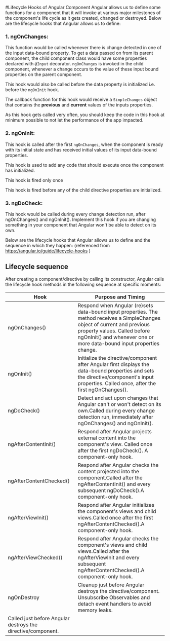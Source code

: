 #Lifecycle Hooks of Angular Component
Angular allows us to define some functions for a component that it will invoke at various major milestones of the component's life cycle as it gets created, changed or destroyed. Below are the lifecycle hooks that Angular allows us to define:

### 1. ngOnChanges:
This function would be called whenever there is change detected in one of the input data-bound property. 
To get a data passed on from its parent component, the child component class would have some properties declared with  `@Input` decorator. `ngOnChanges` is invoked in the child component, whenever a change occurs to the value of these input bound properties on the parent component.

This hook would also be called before the data property is initialized i.e. before the `ngOnInit` hook. 

The callback function for this hook would receive a `SimpleChanges` object that contains the **previous** and **current** values of the inputs properties. 

As this hook gets called very often, you should keep the code in this hook at minimum possible to not let the performance of the app impacted.

### 2. ngOnInit:
This hook is called after the first `ngOnChanges`, when the component is ready with its initial state and has received initial values of its input data-bound properties.

This hook is used to add any code that should execute once the component has initialized.

This hook is fired only once

This hook is fired before any of the child directive properties are initialized.

### 3. ngDoCheck:
This hook would be called during every change detection run, after ngOnChanges() and ngOnInit(). Implement this hook if you are changing something in your component that Angular won't be able to detect on its own.

Below are the lifecycle hooks that Angular allows us to define and the sequence in which they happen: (referenced from https://angular.io/guide/lifecycle-hooks )
## Lifecycle sequence

After creating a component/directive by calling its constructor, Angular calls the lifecycle hook methods in the following sequence at specific moments:

| Hook | Purpose and Timing |
|----|----|
| ngOnChanges()| Respond when Angular (re)sets data-bound input properties. The method receives a SimpleChanges object of current and previous property values. Called before ngOnInit() and whenever one or more data-bound input properties change.|
| ngOnInit()| Initialize the directive/component after Angular first displays the data-bound properties and sets the directive/component's input properties. Called once, after the first ngOnChanges().|
|ngDoCheck()|Detect and act upon changes that Angular can't or won't detect on its own.Called during every change detection run, immediately after ngOnChanges() and ngOnInit().|
|ngAfterContentInit()|Respond after Angular projects external content into the component's view. Called once after the first ngDoCheck(). A component-only hook.|
|ngAfterContentChecked()|Respond after Angular checks the content projected into the component.Called after the ngAfterContentInit() and every subsequent ngDoCheck().A component-only hook.|
|ngAfterViewInit()|Respond after Angular initializes the component's views and child views.Called once after the first ngAfterContentChecked().A component-only hook.|
|ngAfterViewChecked()|Respond after Angular checks the component's views and child views.Called after the ngAfterViewInit and every subsequent ngAfterContentChecked().A component-only hook.|
|ngOnDestroy|Cleanup just before Angular destroys the directive/component. Unsubscribe Observables and detach event handlers to avoid memory leaks.
Called just before Angular destroys the directive/component.|
